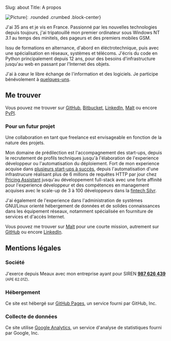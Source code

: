 Slug: about
Title: A propos

![Picture](https://www.gravatar.com/avatar/f59867037d04a40f3092cf2d4daa1758?s=200){: .rounded .crumbed .block-center}

J'ai 35 ans et je vis en France. Passionné par les nouvelles technologies depuis toujours, j'ai tripatouillé mon premier ordinateur sous Windows NT _3.1_ au temps des minitels, des pageurs et des premiers mobiles GSM.

Issu de formations en alternance, d'abord en éléctrotechnique, puis avec une spécialisation en réseaux, systèmes et télécoms. J'écris du code en Python principalement depuis 12 ans, pour des besoins d'infrastructure jusqu'au web en passant par l'Internet des objets.

J'ai à cœur le libre échange de l'information et des logiciels. Je participe bénévolement à [quelques-uns]({filename}projects.md).

Me trouver
----------

Vous pouvez me trouver sur [GitHub](https://github.com/ggueret), [Bitbucket](https://bitbucket.org/ggueret/), [LinkedIn](https://www.linkedin.com/in/ggueret/), [Malt](https://www.malt.fr/profile/geoffreygueret) ou encore [PyPI](https://pypi.org/user/ggueret/).

### Pour un futur projet

Une collaboration en tant que freelance est envisageable en fonction de la nature des projets.

Mon domaine de prédilection est l'accompagnement des start-ups, depuis le recrutement de profils techniques jusqu'à l'élaboration de l'experience développeur ou l'automatisation du déploiement. Fort de mon experience acquise dans [plusieurs start-ups à succès](https://www.linkedin.com/in/ggueret/details/experience/), depuis l'automatisation d'une infrastrucure réalisant plus de 6 millons de requêtes HTTP par jour chez [Pricing Assistant](https://contentsquare.com/pricing-assistant/) jusqu'au développement full-stack avec une forte affinité pour l'experience développeur et des compétences en management acquises avec le scale-up de 3 à 100 développeurs dans la [fintech Silvr](https://www.silvr.co/).

J'ai également de l'experience dans l'administration de systèmes GNU/Linux orienté hébergement de données et de solides connaissances dans les équipement réseaux, notamment spécialisée en fourniture de services et d'accès Internet.

Vous pouvez me trouver sur [Malt](https://www.malt.fr/profile/geoffreygueret) pour une courte mission, autrement sur [GitHub](https://github.com/ggueret) ou encore [LinkedIn](https://www.linkedin.com/in/ggueret/).

Mentions légales
----------------

### Société

J'exerce depuis Meaux avec mon entreprise ayant pour SIREN [**987 626 439**](https://annuaire-entreprises.data.gouv.fr/entreprise/geoffrey-gueret-987626439) <small>(APE 62.01Z)</small>.

### Hébergement

Ce site est hébergé sur [GitHub Pages](https://help.github.com/en/github/site-policy/github-privacy-statement), un service fourni par GitHub, Inc.

### Collecte de données

Ce site utilise [Google Analytics](https://policies.google.com/privacy), un service d'analyse de statistiques fourni par Google, Inc.
